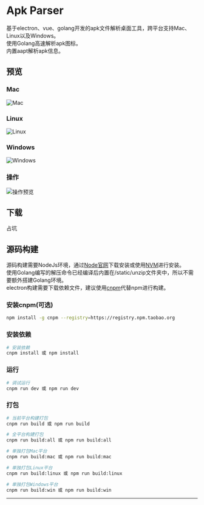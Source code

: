# Apk Parser

基于electron、vue、golang开发的apk文件解析桌面工具，跨平台支持Mac、Linux以及Windows。  
使用Golang高速解析apk图标。  
内置aapt解析apk信息。

## 预览

### Mac
![Mac](https://github.com/NightFarmer/apk-parser/blob/f49e68f03103a6c8c95afc9be44978dcacdfc231/screenshot/on-mac.png?raw=true)

### Linux
![Linux](https://github.com/NightFarmer/apk-parser/blob/f49e68f03103a6c8c95afc9be44978dcacdfc231/screenshot/on-linux.png?raw=true)

### Windows
![Windows](https://github.com/NightFarmer/apk-parser/blob/f49e68f03103a6c8c95afc9be44978dcacdfc231/screenshot/on-windows.png?raw=true)

### 操作
![操作预览](https://github.com/NightFarmer/apk-parser/blob/f49e68f03103a6c8c95afc9be44978dcacdfc231/screenshot/apk-parser-mac.gif?raw=true)


## 下载

占坑

## 源码构建

源码构建需要NodeJs环境，通过[Node官网](https://nodejs.org/)下载安装或使用[NVM](https://github.com/creationix/nvm)进行安装。  
使用Golang编写的解压命令已经编译后内置在/static/unzip文件夹中，所以不需要额外搭建Golang环境。  
electron构建需要下载依赖文件，建议使用[cnpm](https://npm.taobao.org/)代替npm进行构建。  

### 安装cnpm(可选)

```bash
npm install -g cnpm --registry=https://registry.npm.taobao.org
```

### 安装依赖

``` bash
# 安装依赖
cnpm install 或 npm install
```

### 运行

``` bash
# 调试运行
cnpm run dev 或 npm run dev

```

### 打包

``` bash
# 当前平台构建打包
cnpm run build 或 npm run build

# 全平台构建打包
cnpm run build:all 或 npm run build:all

# 单独打包Mac平台
cnpm run build:mac 或 npm run build:mac

# 单独打包Linux平台
cnpm run build:linux 或 npm run build:linux

# 单独打包Windows平台
cnpm run build:win 或 npm run build:win
```

---

